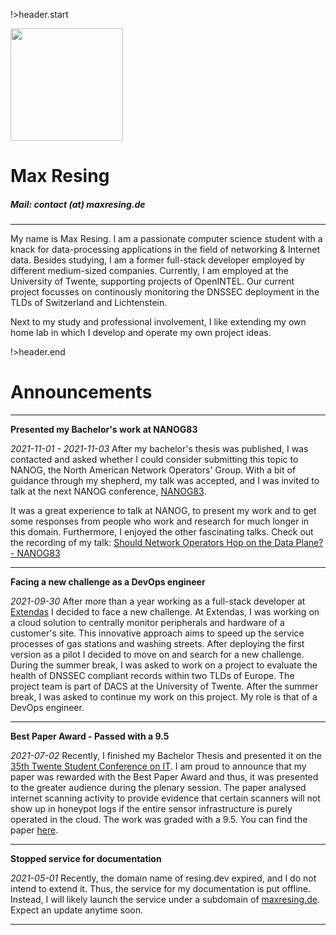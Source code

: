 <!-- title: maxresing.de -->
<!-- subtitle: Home -->

!>header.start

<img class="portrait rounded-circle" src="https://www.maxresing.de/img/portrait00.png" focusable="false" width="180" />

<h1 class="tc">Max Resing</h1>
<h5 class="tc">Mail: contact (at) maxresing.de</h5>

***

My name is Max Resing. I am a passionate computer science student with a
knack for data-processing applications in the field of networking &
Internet data. Besides studying, I am a former full-stack developer
employed by different medium-sized companies. Currently, I am employed
at the University of Twente, supporting projects of OpenINTEL. Our
current project focusses on continously monitoring the DNSSEC deployment
in the TLDs of Switzerland and Lichtenstein.

Next to my study and professional involvement, I like extending my own
home lab in which I develop and operate my own project ideas.

!>header.end

# Announcements

***

**Presented my Bachelor's work at NANOG83**

*2021-11-01 - 2021-11-03* After my bachelor's thesis was published, I
was contacted and asked whether I could consider submitting this topic
to NANOG, the North American Network Operators' Group. With a bit of
guidance through my shepherd, my talk was accepted, and I was invited to
talk at the next NANOG conference, [NANOG83](https://www.nanog.org/events/nanog-83/).

It was a great experience to talk at NANOG, to present my work and to
get some responses from people who work and research for much longer in
this domain. Furthermore, I enjoyed the other fascinating talks. Check
out the recording of my talk:
[Should Network Operators Hop on the Data Plane? - NANOG83](https://www.nanog.org/news-stories/nanog-tv/nanog-83-webcast/should-network-operators-hop-on-the-data-plane)



***

**Facing a new challenge as a DevOps engineer**

*2021-09-30* After more than a year working as a full-stack developer at
<a href="https://www.extendas.com/">Extendas</a> I decided to face a new
challenge. At Extendas, I was working on a cloud solution to centrally
monitor peripherals and hardware of a customer's site. This innovative
approach aims to speed up the service processes of gas stations and
washing streets. After deploying the first version as a pilot I decided
to move on and search for a new challenge.
During the summer break, I was asked to work on a project to evaluate
the health of DNSSEC compliant records within two TLDs of Europe. The
project team is part of DACS at the University of Twente. After the
summer break, I was asked to continue my work on this project. My role
is that of a DevOps engineer.


***

**Best Paper Award - Passed with a 9.5**

*2021-07-02* Recently, I finished my Bachelor Thesis and presented it on the 
[35th Twente Student Conference on IT](https://sites.google.com/utwente.nl/tscit35/homepage).
I am proud to announce that my paper was rewarded with the Best Paper Award and
thus, it was presented to the greater audience during the plenary session.
The paper analysed internet scanning activity to provide evidence that certain
scanners will not show up in honeypot logs if the entire sensor infrastructure is
purely operated in the cloud. The work was graded with a 9.5.
You can find the paper [here](http://purl.utwente.nl/essays/86889).


***

**Stopped service for documentation**

*2021-05-01* Recently, the domain name of resing.dev expired, and I do not intend
to extend it. Thus, the service for my documentation is put offline. Instead, I will
likely launch the service under a subdomain of [maxresing.de](https://www.maxresing.de).
Expect an update anytime soon.

***

